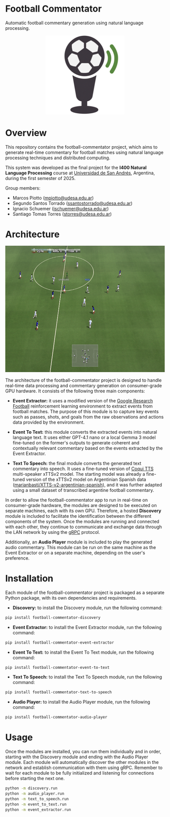 # Football Commentator

Automatic football commentary generation using natural language processing.

<div align="center">
<img src="assets/logo.png" alt="Football Commentator" height="250"/>
</div>

# Overview

This repository contains the football-commentator project, which aims to generate real-time commentary for football matches using natural language processing techniques and distributed computing.

This system was developed as the final project for the **I400 Natural Language Processing** course at [Universidad de San Andrés](https://www.udesa.edu.ar/), Argentina, during the first semester of 2025.

 Group members:
- Marcos Piotto (mpiotto@udesa.edu.ar)
- Segundo Santos Torrado (ssantostorrado@udesa.edu.ar)
- Ignacio Schuemer (ischuemer@udesa.edu.ar)
- Santiago Tomas Torres (storres@udesa.edu.ar)

# Architecture

<div align="center">
<img src="assets/football_commentator.png" alt="Event Extractor" height="400"/>
</div>

The architecture of the football-commentator project is designed to handle real-time data processing and commentary generation on consumer-grade GPU hardware. It consists of the following three main components:

- **Event Extractor:** it uses a modified version of the [Google Research Football](https://github.com/google-research/football) reinforcement learning environment to extract events from football matches. The purpose of this module is to capture key events such as passes, shots, and goals from the raw observations and actions data provided by the environment.

- **Event To Text:** this module converts the extracted events into natural language text. It uses either GPT-4.1 nano or a local Gemma 3 model fine-tuned on the former's outputs to generate coherent and contextually relevant commentary based on the events extracted by the Event Extractor.

- **Text To Speech:** the final module converts the generated text commentary into speech. It uses a fine-tuned version of [Coqui TTS](https://github.com/coqui-ai/TTS) multi-speaker xTTSv2 model. The starting model was already a fine-tuned version of the xTTSv2 model on Argentinian Spanish data ([marianbasti/XTTS-v2-argentinian-spanish](https://huggingface.co/marianbasti/XTTS-v2-argentinian-spanish)), and it was further adapted using a small dataset of transcribed argentine football commentary. 

In order to allow the football-commentator app to run in real-time on consumer-grade hardware, the modules are designed to be executed on separate machines, each with its own GPU. Therefore, a hosted **Discovery** module is included to facilitate the identification between the different components of the system. Once the modules are running and connected with each other, they continue to communicate and exchange data through the LAN network by using the [gRPC](https://grpc.io/) protocol.

Additionally, an **Audio Player** module is included to play the generated audio commentary. This module can be run on the same machine as the Event Extractor or on a separate machine, depending on the user's preference.

# Installation

Each module of the football-commentator project is packaged as a separate Python package, with its own dependencies and requirements.

- **Discovery:** to install the Discovery module, run the following command:

```bash
pip install football-commentator-discovery
```

- **Event Extractor:** to install the Event Extractor module, run the following command:

```bash
pip install football-commentator-event-extractor
```

- **Event To Text:** to install the Event To Text module, run the following command:

```bash
pip install football-commentator-event-to-text
```

- **Text To Speech:** to install the Text To Speech module, run the following command:

```bash
pip install football-commentator-text-to-speech
```
- **Audio Player:** to install the Audio Player module, run the following command:

```bash
pip install football-commentator-audio-player
```

# Usage

Once the modules are installed, you can run them individually and in order, starting with the Discovery module and ending with the Audio Player module. Each module will automatically discover the other modules in the network and establish communication with them using gRPC. Remember to wait for each module to be fully initialized and listening for connections before starting the next one.

```bash
python -m discovery.run
python -m audio_player.run
python -m text_to_speech.run
python -m event_to_text.run
python -m event_extractor.run
```
